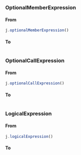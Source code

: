 
### OptionalMemberExpression

#### From
```js
j.optionalMemberExpression()
```

#### To
```js
```



### OptionalCallExpression

#### From
```js
j.optionalCallExpression()
```

#### To
```js
```



### LogicalExpression

#### From
```js
j.logicalExpression()
```

#### To
```js
```


